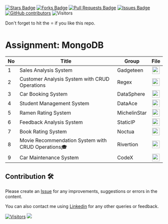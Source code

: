 <a href="https://github.com/drshahizan/special-topic-data-engineering/stargazers"><img src="https://img.shields.io/github/stars/drshahizan/special-topic-data-engineering" alt="Stars Badge"/></a>
<a href="https://github.com/drshahizan/special-topic-data-engineering/network/members"><img src="https://img.shields.io/github/forks/drshahizan/special-topic-data-engineering" alt="Forks Badge"/></a>
<a href="https://github.com/drshahizan/special-topic-data-engineering/pulls"><img src="https://img.shields.io/github/issues-pr/drshahizan/special-topic-data-engineering" alt="Pull Requests Badge"/></a>
<a href="https://github.com/drshahizan/special-topic-data-engineering/issues"><img src="https://img.shields.io/github/issues/drshahizan/special-topic-data-engineering" alt="Issues Badge"/></a>
<a href="https://github.com/drshahizan/special-topic-data-engineering/graphs/contributors"><img alt="GitHub contributors" src="https://img.shields.io/github/contributors/drshahizan/special-topic-data-engineering?color=2b9348"></a>
![Visitors](https://api.visitorbadge.io/api/visitors?path=https%3A%2F%2Fgithub.com%2Fspecial-topic-data-engineering&labelColor=%23d9e3f0&countColor=%23697689&style=flat)

Don't forget to hit the :star: if you like this repo.

# Assignment: MongoDB


| No | Title | Group | File | 
| ----- | ----- | ------ | :------: | 
| 1 |  Sales Analysis System | Gadgeteen | <a href="Gadgeteen" ><img src="../../../images/task.png" width="24px" height="24px" ></a> |
| 2 |  Customer Analysis System with CRUD Operations  | Regex | <a href="https://github.com/drshahizan/special-topic-data-engineering/tree/main/materials/mongodb/submission/Regex" ><img src="../../../images/task.png" width="24px" height="24px" ></a> |
| 3 | Car Booking System  | DataSphere | <a href="https://github.com/drshahizan/special-topic-data-engineering/tree/main/materials/mongodb/submission/DataSphere" ><img src="../../../images/task.png" width="24px" height="24px" ></a> |
| 4 | Student Management System | DataAce | <a href="https://github.com/drshahizan/special-topic-data-engineering/tree/main/materials/mongodb/submission/DataAce" ><img src="../../../images/task.png" width="24px" height="24px" ></a> |
| 5 | Ramen Rating System | MichelinStar | <a href="https://github.com/drshahizan/special-topic-data-engineering/tree/main/materials/mongodb/submission/MichelinStar" ><img src="../../../images/task.png" width="24px" height="24px" ></a> |
| 6 | Feedback Analysis System | StaticIP | <a href="https://github.com/drshahizan/special-topic-data-engineering/tree/main/materials/mongodb/submission/StaticIP" ><img src="../../../images/task.png" width="24px" height="24px" ></a> |
| 7 | Book Rating System | Noctua| <a href="https://github.com/drshahizan/special-topic-data-engineering/tree/main/materials/mongodb/submission/Noctua" ><img src="../../../images/task.png" width="24px" height="24px" ></a> |
| 8 | Movie Recommendation System with CRUD Operations🎓| Rivertion | <a href="Rivertion" ><img src="../../../images/task.png" width="24px" height="24px" ></a> |
| 9 |  Car Maintenance System | CodeX| <a href="https://github.com/drshahizan/learn-django/tree/eb63a0340792167fadb987893fbeb171462a33de/materials/assignment/submission/CodeX" ><img src="../../../images/task.png" width="24px" height="24px" ></a> |

## Contribution 🛠️
Please create an [Issue](https://github.com/drshahizan/special-topic-data-engineering/issues) for any improvements, suggestions or errors in the content.

You can also contact me using [Linkedin](https://www.linkedin.com/in/drshahizan/) for any other queries or feedback.

[![Visitors](https://api.visitorbadge.io/api/visitors?path=https%3A%2F%2Fgithub.com%2Fdrshahizan&labelColor=%23697689&countColor=%23555555&style=plastic)](https://visitorbadge.io/status?path=https%3A%2F%2Fgithub.com%2Fdrshahizan)
![](https://hit.yhype.me/github/profile?user_id=81284918)

